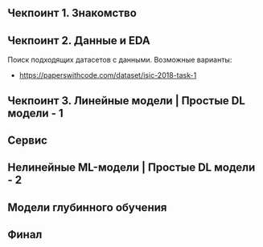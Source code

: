 ## Чекпоинт 1. Знакомство 
## Чекпоинт 2. Данные и EDA
Поиск подходящих датасетов с данными. 
Возможные варианты:
* https://paperswithcode.com/dataset/isic-2018-task-1

##  Чекпоинт 3. Линейные модели | Простые DL модели - 1
##  Сервис
##  Нелинейные ML-модели | Простые DL модели - 2
##  Модели глубинного обучения
##  Финал
